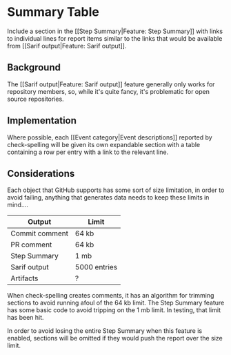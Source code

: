 # Summary Table

Include a section in the [[Step Summary|Feature: Step Summary]] with links to individual lines for report items similar to the links that would be available from [[Sarif output|Feature: Sarif output]].

## Background

The [[Sarif output|Feature: Sarif output]] feature generally only works for repository members, so, while it's quite fancy, it's problematic for open source repositories.

## Implementation

Where possible, each [[Event category|Event descriptions]] reported by check-spelling will be given its own expandable section with a table containing a row per entry with a link to the relevant line.

## Considerations

Each object that GitHub supports has some sort of size limitation, in order to avoid failing, anything that generates data needs to keep these limits in mind....

Output | Limit
-|-
Commit comment | 64 kb
PR comment | 64 kb
Step Summary | 1 mb
Sarif output | 5000 entries
Artifacts | ?

When check-spelling creates comments, it has an algorithm for trimming sections to avoid running afoul of the 64 kb limit. The Step Summary feature has some basic code to avoid tripping on the 1 mb limit. In testing, that limit has been hit.

In order to avoid losing the entire Step Summary when this feature is enabled, sections will be omitted if they would push the report over the size limit.
